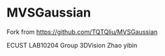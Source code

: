 # MVSGaussian

Fork from https://github.com/TQTQliu/MVSGaussian

ECUST LAB10204 Group 3DVision 
Zhao yibin